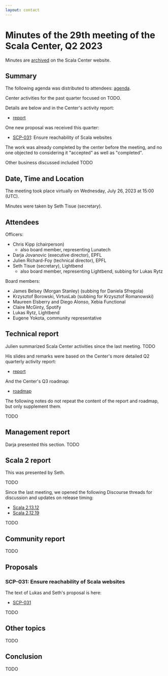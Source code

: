 ```yaml
---
layout: contact
---
```


# Minutes of the 29th meeting of the Scala Center, Q2 2023

Minutes are [archived](https://scala.epfl.ch/records.html) on the
Scala Center website.

## Summary

The following agenda was distributed to attendees:
[agenda](https://github.com/scalacenter/advisoryboard/blob/main/agendas/029-2023-q2.md).

Center activities for the past quarter focused on TODO.

Details are below and in the Center's activity report:

* [report](https://scala.epfl.ch/records/2023-Q2-activity-report.html)

One new proposal was received this quarter:

* [SCP-031](https://github.com/scalacenter/advisoryboard/blob/main/proposals/031-scala-websites-vpn.md): Ensure reachability of Scala websites

The work was already completed by the center before the meeting, and no one objected to considering it "accepted" as well as "completed".

Other business discussed included TODO

## Date, Time and Location

The meeting took place virtually on Wednesday, July 26, 2023 at
15:00 (UTC).

Minutes were taken by Seth Tisue (secretary).

## Attendees

Officers:

* Chris Kipp (chairperson)
  * also board member, representing Lunatech
* Darja Jovanovic (executive director), EPFL
* Julien Richard-Foy (technical director), EPFL
* Seth Tisue (secretary), Lightbend
  * also board member, representing Lightbend, subbing for Lukas Rytz

Board members:

* James Belsey (Morgan Stanley) (subbing for Daniela Sfregola)
* Krzysztof Borowski, VirtusLab (subbing for Krzysztof Romanowski)
* Maureen Elsberry and Diego Alonso, Xebia Functional
* Claire McGinty, Spotify
* Lukas Rytz, Lightbend
* Eugene Yokota, community representative

## Technical report

Julien summarized Scala Center activities since the last meeting.
TODO

His slides and remarks were based on the Center's more detailed Q2
quarterly activity report:

* [report](https://scala.epfl.ch/records/2023-Q2-activity-report.html)

And the Center's Q3 roadmap:

* [roadmap](https://scala.epfl.ch/records/2023-Q3-roadmap.html)

The following notes do not repeat the content of the report and
roadmap, but only supplement them.

TODO

## Management report

Darja presented this section. TODO

## Scala 2 report

This was presented by Seth.

TODO

Since the last meeting, we opened the
following Discourse threads for discussion and updates on release
timing:

* [Scala 2.13.12](https://contributors.scala-lang.org/t/scala-2-13-12-release-planning/6217)
* [Scala 2.12.19](https://contributors.scala-lang.org/t/scala-2-12-19-release-planning/6216)

TODO

## Community report

TODO

## Proposals

### SCP-031: Ensure reachability of Scala websites

The text of Lukas and Seth's proposal is here:

* [SCP-031](https://github.com/scalacenter/advisoryboard/blob/main/proposals/031-scala-websites-vpn.md)

TODO

## Other topics

TODO

## Conclusion

TODO
